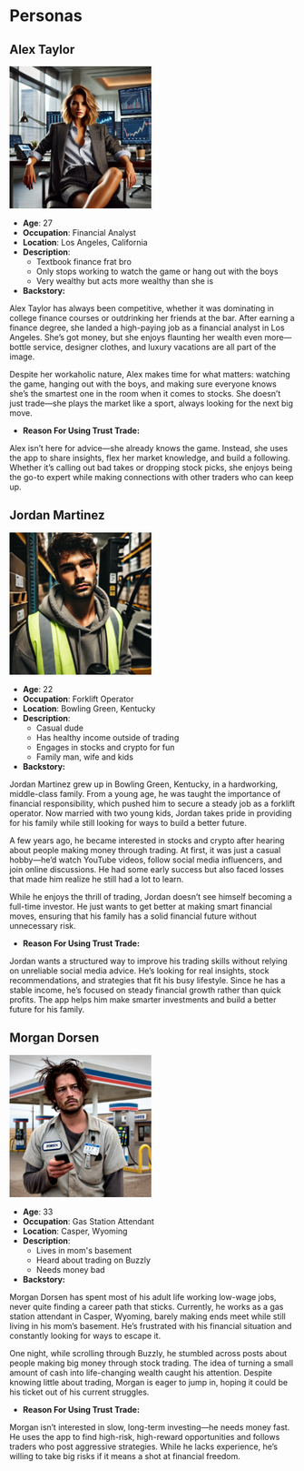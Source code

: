 # Personas

## Alex Taylor
<img src="./personas/Alex_Taylor.png" alt="Alex Taylor" width="250">

- **Age**: 27  
- **Occupation**: Financial Analyst  
- **Location**: Los Angeles, California  
- **Description**:  
  - Textbook finance frat bro  
  - Only stops working to watch the game or hang out with the boys  
  - Very wealthy but acts more wealthy than she is
- **Backstory:**

Alex Taylor has always been competitive, whether it was dominating in college finance courses or outdrinking her friends at the bar. After earning a finance degree, she landed a high-paying job as a financial analyst in Los Angeles. She’s got money, but she enjoys flaunting her wealth even more—bottle service, designer clothes, and luxury vacations are all part of the image.

Despite her workaholic nature, Alex makes time for what matters: watching the game, hanging out with the boys, and making sure everyone knows she’s the smartest one in the room when it comes to stocks. She doesn’t just trade—she plays the market like a sport, always looking for the next big move.

- **Reason For Using Trust Trade:**

Alex isn’t here for advice—she already knows the game. Instead, she uses the app to share insights, flex her market knowledge, and build a following. Whether it’s calling out bad takes or dropping stock picks, she enjoys being the go-to expert while making connections with other traders who can keep up.

## Jordan Martinez
<img src="./personas/Jordan_Martinez.png" alt="Jordan Martinez" width="250">

- **Age**: 22  
- **Occupation**: Forklift Operator  
- **Location**: Bowling Green, Kentucky  
- **Description**:  
  - Casual dude  
  - Has healthy income outside of trading  
  - Engages in stocks and crypto for fun  
  - Family man, wife and kids
- **Backstory:**

Jordan Martinez grew up in Bowling Green, Kentucky, in a hardworking, middle-class family. From a young age, he was taught the importance of financial responsibility, which pushed him to secure a steady job as a forklift operator. Now married with two young kids, Jordan takes pride in providing for his family while still looking for ways to build a better future.

A few years ago, he became interested in stocks and crypto after hearing about people making money through trading. At first, it was just a casual hobby—he’d watch YouTube videos, follow social media influencers, and join online discussions. He had some early success but also faced losses that made him realize he still had a lot to learn.

While he enjoys the thrill of trading, Jordan doesn’t see himself becoming a full-time investor. He just wants to get better at making smart financial moves, ensuring that his family has a solid financial future without unnecessary risk.

- **Reason For Using Trust Trade:**

Jordan wants a structured way to improve his trading skills without relying on unreliable social media advice. He’s looking for real insights, stock recommendations, and strategies that fit his busy lifestyle. Since he has a stable income, he’s focused on steady financial growth rather than quick profits. The app helps him make smarter investments and build a better future for his family.

## Morgan Dorsen
<img src="./personas/Morgan_Dorsen.png" alt="Morgan Dorsen" width="250">

- **Age**: 33  
- **Occupation**: Gas Station Attendant  
- **Location**: Casper, Wyoming  
- **Description**:  
  - Lives in mom's basement  
  - Heard about trading on Buzzly
  - Needs money bad
- **Backstory:**

Morgan Dorsen has spent most of his adult life working low-wage jobs, never quite finding a career path that sticks. Currently, he works as a gas station attendant in Casper, Wyoming, barely making ends meet while still living in his mom’s basement. He’s frustrated with his financial situation and constantly looking for ways to escape it.

One night, while scrolling through Buzzly, he stumbled across posts about people making big money through stock trading. The idea of turning a small amount of cash into life-changing wealth caught his attention. Despite knowing little about trading, Morgan is eager to jump in, hoping it could be his ticket out of his current struggles.

- **Reason For Using Trust Trade:**

Morgan isn’t interested in slow, long-term investing—he needs money fast. He uses the app to find high-risk, high-reward opportunities and follows traders who post aggressive strategies. While he lacks experience, he’s willing to take big risks if it means a shot at financial freedom.
